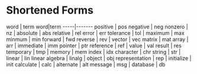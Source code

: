 # Shortened Forms 

word | term
word|term
-----|-------
positive | pos
negative | neg
nonzero | nz 
|
absolute | abs 
relative | rel 
error | err 
tolerance | tol 
| 
maximum | max 
minmum | min
forward | fwd 
reverse | rev 
|
vector | vec
matrix | mat 
array | arr 
| 
immediate | imm
pointer | ptr
reference | ref 
|
value | val 
result | res
temporary | tmp
|
memory | mem
index | idx
character | chr
string | str
|
linear | lin
linear algebra | linalg 
|
object | obj
representation | rep
|
initialize | init
calculate | calc 
|
alternate | alt
message | msg
|
database | db
